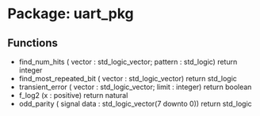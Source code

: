# Package: uart_pkg
## Functions
- find_num_hits <font id="function_arguments">(    vector    : std_logic_vector;
    pattern   : std_logic)</font> <font id="function_return">return integer</font>
- find_most_repeated_bit <font id="function_arguments">(    vector    : std_logic_vector)</font> <font id="function_return">return std_logic</font>
- transient_error <font id="function_arguments">(    vector    : std_logic_vector;
    limit     : integer)</font> <font id="function_return">return boolean</font>
- f_log2 <font id="function_arguments">(x : positive)</font> <font id="function_return">return natural</font>
- odd_parity <font id="function_arguments">(    signal data : std_logic_vector(7 downto 0))</font> <font id="function_return">return std_logic</font>
